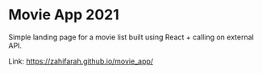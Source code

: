 # Movie App 2021

Simple landing page for a movie list built using React + calling on external API.

Link: https://zahifarah.github.io/movie_app/
